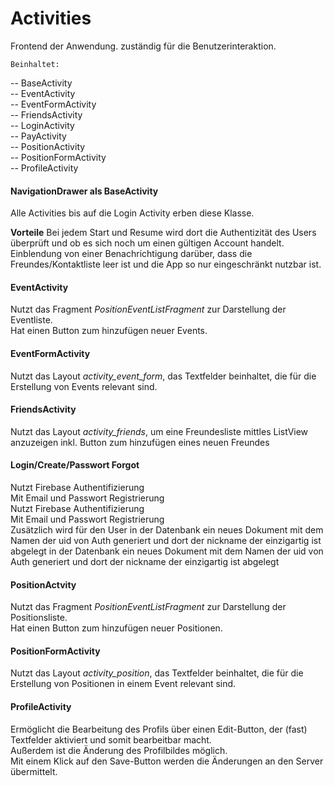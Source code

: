 # Activities

Frontend der Anwendung. zuständig für die Benutzerinteraktion.

	Beinhaltet:
-- BaseActivity  
-- EventActivity  
-- EventFormActivity  
-- FriendsActivity  
-- LoginActivity  
-- PayActivity  
-- PositionActivity  
-- PositionFormActivity  
-- ProfileActivity  

#### NavigationDrawer als BaseActivity
Alle Activities bis auf die Login Activity erben diese Klasse.

**Vorteile**
Bei jedem Start und Resume wird dort die Authentizität des Users überprüft und ob es sich noch um 
einen gültigen Account handelt. Einblendung von einer Benachrichtigung darüber, dass die Freundes/Kontaktliste leer ist 
und die App so nur eingeschränkt nutzbar ist.

#### EventActivity
Nutzt das Fragment *PositionEventListFragment* zur Darstellung der Eventliste.  
Hat einen Button zum hinzufügen neuer Events.

#### EventFormActivity
Nutzt das Layout *activity_event_form*, das Textfelder beinhaltet, die für die Erstellung von Events relevant sind.  

#### FriendsActivity
Nutzt das Layout *activity_friends*, um eine Freundesliste mittles ListView anzuzeigen inkl. Button zum hinzufügen eines neuen Freundes

#### Login/Create/Passwort Forgot 
Nutzt Firebase Authentifizierung  
Mit Email und Passwort Registrierung  
Nutzt Firebase Authentifizierung  
Mit Email und Passwort Registrierung  
Zusätzlich wird für den User in der Datenbank ein neues Dokument mit dem Namen der uid von Auth generiert und dort 
der nickname der einzigartig ist abgelegt in der Datenbank ein neues Dokument mit dem Namen der uid von Auth generiert 
und dort der nickname der einzigartig ist abgelegt

#### PositionActvity
Nutzt das Fragment *PositionEventListFragment* zur Darstellung der Positionsliste.  
Hat einen Button zum hinzufügen neuer Positionen.

#### PositionFormActivity
Nutzt das Layout *activity_position*, das Textfelder beinhaltet, die für die Erstellung von Positionen in einem Event relevant sind.

#### ProfileActivity
Ermöglicht die Bearbeitung des Profils über einen Edit-Button, der (fast) Textfelder aktiviert und somit bearbeitbar macht.  
Außerdem ist die Änderung des Profilbildes möglich.  
Mit einem Klick auf den Save-Button werden die Änderungen an den Server übermittelt.